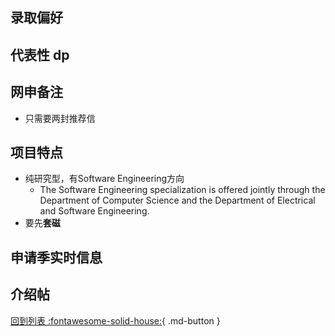## 录取偏好

## 代表性 dp

## 网申备注

- 只需要两封推荐信

## 项目特点

- 纯研究型，有Software Engineering方向
  - The Software Engineering specialization is offered jointly through the Department of Computer Science and the Department of Electrical and Software Engineering.
- 要先**套磁**

## 申请季实时信息

## 介绍帖

[回到列表 :fontawesome-solid-house:](grade.md){ .md-button }
